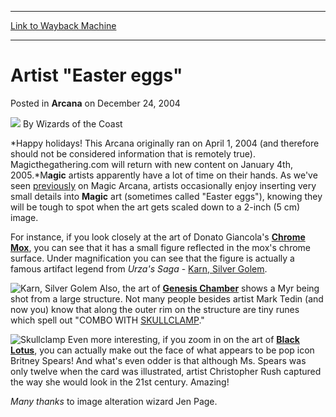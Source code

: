 
---
[Link to Wayback Machine](https://web.archive.org/web/20211024070302/https://magic.wizards.com/en/articles/archive/arcana/artist-easter-eggs-2004-12-24)

[_metadata_:author]:- "Wizards of the Coast"
[_metadata_:description]:- "Happy holidays! This Arcana originally ran on April 1, 2004 (and therefore should not be considered information that is remotely true). Magicthegathering.com will return with new content on January 4th, 2005.Magic artists apparently have a lot of time on their hands."
[_metadata_:generator]:- "Drupal 7 (http://drupal.org)"
[_metadata_:node]:- "608046"
[_metadata_:publish_date]:- "2004-12-24"
[_metadata_:source]:- "div-main-content"
[_metadata_:title]:- "Artist `Easter eggs`"
[_metadata_:wayback_capture_timestamp]:- "2021-10-24 07:03:02"
[_metadata_:wayback_raw_url]:- "https://web.archive.org/web/20211024070302id_/https://magic.wizards.com/en/articles/archive/arcana/artist-easter-eggs-2004-12-24"
[_metadata_:wayback_url]:- "https://magic.wizards.com/en/articles/archive/arcana/artist-easter-eggs-2004-12-24"
---


Artist "Easter eggs"
====================



 Posted in **Arcana**
 on December 24, 2004 






![](https://media.magic.wizards.com/styles/auth_small/public/images/person/wizards_author.jpg)
By Wizards of the Coast











*Happy holidays! This Arcana originally ran on April 1, 2004 (and therefore should not be considered information that is remotely true). Magicthegathering.com will return with new content on January 4th, 2005.*M**agic** artists apparently have a lot of time on their hands. As we've seen [previously](http://archive.wizards.com/Magic/Magazine/Article.aspx?x=mtgcom/arcana/115) on Magic Arcana, artists occasionally enjoy inserting very small details into **Magic** art (sometimes called "Easter eggs"), knowing they will be tough to spot when the art gets scaled down to a 2-inch (5 cm) image.

For instance, if you look closely at the art of Donato Giancola's **[Chrome Mox](https://gatherer.wizards.com/Pages/Card/Details.aspx?name=Chrome+Mox)**, you can see that it has a small figure reflected in the mox's chrome surface. Under magnification you can see that the figure is actually a famous artifact legend from *Urza's Saga* - [Karn, Silver Golem](https://gatherer.wizards.com/Pages/Card/Details.aspx?name=Karn%2C+Silver+Golem). 




![Karn, Silver Golem](http://gatherer.wizards.com/Handlers/Image.ashx?type=card&name=Karn%2C+Silver+Golem)
Also, the art of **[Genesis Chamber](https://gatherer.wizards.com/Pages/Card/Details.aspx?name=Genesis+Chamber)** shows a Myr being shot from a large structure. Not many people besides artist Mark Tedin (and now you) know that along the outer rim on the structure are tiny runes which spell out "COMBO WITH [SKULLCLAMP](https://gatherer.wizards.com/Pages/Card/Details.aspx?name=SKULLCLAMP)."




![Skullclamp](http://gatherer.wizards.com/Handlers/Image.ashx?type=card&name=Skullclamp)
Even more interesting, if you zoom in on the art of **[Black Lotus](https://gatherer.wizards.com/Pages/Card/Details.aspx?name=Black+Lotus)**, you can actually make out the face of what appears to be pop icon Britney Spears! And what's even odder is that although Ms. Spears was only twelve when the card was illustrated, artist Christopher Rush captured the way she would look in the 21st century. Amazing!




*Many thanks* to image alteration wizard Jen Page.







